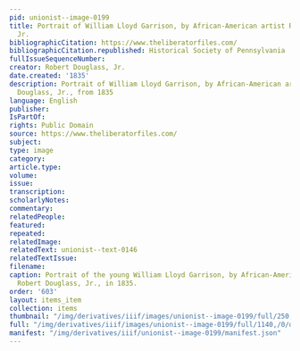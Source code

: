 ```yaml
---
pid: unionist--image-0199
title: Portrait of William Lloyd Garrison, by African-American artist Robert Douglass,
  Jr.
bibliographicCitation: https://www.theliberatorfiles.com/
bibliographicCitation.republished: Historical Society of Pennsylvania
fullIssueSequenceNumber: 
creator: Robert Douglass, Jr.
date.created: '1835'
description: Portrait of William Lloyd Garrison, by African-American artist Robert
  Douglass, Jr., from 1835
language: English
publisher: 
IsPartOf: 
rights: Public Domain
source: https://www.theliberatorfiles.com/
subject: 
type: image
category: 
article.type: 
volume: 
issue: 
transcription: 
scholarlyNotes: 
commentary: 
relatedPeople: 
featured: 
repeated: 
relatedImage: 
relatedText: unionist--text-0146
relatedTextIssue: 
filename: 
caption: Portrait of the young William Lloyd Garrison, by African-American artist
  Robert Douglass, Jr., in 1835.
order: '603'
layout: items_item
collection: items
thumbnail: "/img/derivatives/iiif/images/unionist--image-0199/full/250,/0/default.jpg"
full: "/img/derivatives/iiif/images/unionist--image-0199/full/1140,/0/default.jpg"
manifest: "/img/derivatives/iiif/unionist--image-0199/manifest.json"
---
```

